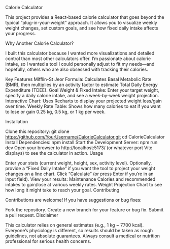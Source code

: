 Calorie Calculator

This project provides a React-based calorie calculator that goes beyond the typical “plug-in-your-weight” approach. It allows you to visualize weekly weight changes, set custom goals, and see how fixed daily intake affects your progress.

Why Another Calorie Calculator?

I built this calculator because I wanted more visualizations and detailed control than most other calculators offer.
I’m passionate about calorie intake, so I wanted a tool I could personally adjust to fit my needs—and hopefully, others who are also obsessed with tracking their calories.

Key Features
Mifflin-St Jeor Formula: Calculates Basal Metabolic Rate (BMR), then multiplies by an activity factor to estimate Total Daily Energy Expenditure (TDEE).
Goal Weight & Fixed Intake: Enter your target weight, specify a daily calorie intake, and see a week-by-week weight projection.
Interactive Chart: Uses Recharts to display your projected weight loss/gain over time.
Weekly Rate Table: Shows how many calories to eat if you want to lose or gain 0.25 kg, 0.5 kg, or 1 kg per week.

Installation

Clone this repository:
git clone https://github.com/YourUsername/CalorieCalculator.git
cd CalorieCalculator
Install Dependencies:
npm install
Start the Development Server:
npm run dev
Open your browser to http://localhost:5173/ (or whatever port Vite displays) to see the calculator in action.
Usage

Enter your stats (current weight, height, sex, activity level).
Optionally, provide a “Fixed Daily Intake” if you want the tool to project your weight changes on a line chart.
Click “Calculate” (or press Enter if you’re in an input field).
View your results:
Maintenance Calories and recommended intakes to gain/lose at various weekly rates.
Weight Projection Chart to see how long it might take to reach your goal.
Contributing

Contributions are welcome! If you have suggestions or bug fixes:

Fork the repository.
Create a new branch for your feature or bug fix.
Submit a pull request.
Disclaimer

This calculator relies on general estimates (e.g., 1 kg ~ 7700 kcal).
Everyone’s physiology is different, so results should be taken as rough guidelines, not absolute guarantees.
Always consult a medical or nutrition professional for serious health concerns.
